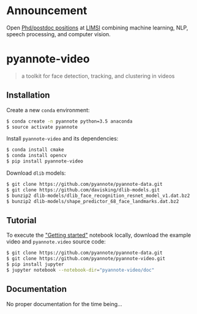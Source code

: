 # Announcement

Open [Phd/postdoc positions](https://mycore.core-cloud.net/public.php?service=files&t=2b5f5a79d24ac81c3b3c371fcd80734b) at [LIMSI](https://www.limsi.fr/en/) combining machine learning, NLP, speech processing, and computer vision. 


# pyannote-video

> a toolkit for face detection, tracking, and clustering in videos

## Installation

Create a new `conda` environment:

```bash
$ conda create -n pyannote python=3.5 anaconda
$ source activate pyannote
```

Install `pyannote-video` and its dependencies:

```bash
$ conda install cmake
$ conda install opencv
$ pip install pyannote-video
```

Download `dlib` models:

```bash
$ git clone https://github.com/pyannote/pyannote-data.git
$ git clone https://github.com/davisking/dlib-models.git
$ bunzip2 dlib-models/dlib_face_recognition_resnet_model_v1.dat.bz2
$ bunzip2 dlib-models/shape_predictor_68_face_landmarks.dat.bz2
```

## Tutorial

To execute the ["Getting started"](http://nbviewer.ipython.org/github/pyannote/pyannote-video/blob/master/doc/getting_started.ipynb) notebook locally, download the example video and `pyannote.video` source code:

```bash
$ git clone https://github.com/pyannote/pyannote-data.git
$ git clone https://github.com/pyannote/pyannote-video.git
$ pip install jupyter
$ jupyter notebook --notebook-dir="pyannote-video/doc"
```

## Documentation

No proper documentation for the time being...
